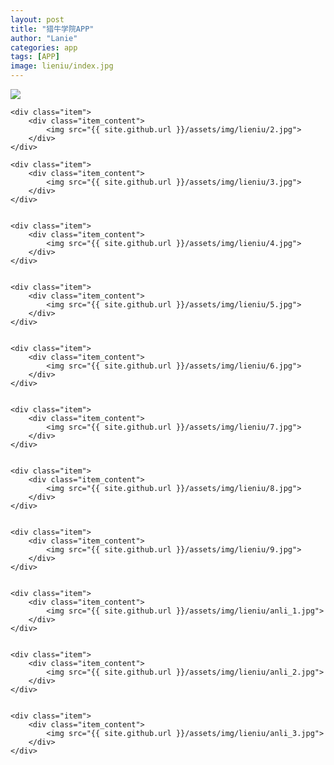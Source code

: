 ```yaml
---
layout: post
title: "猎牛学院APP"
author: "Lanie"
categories: app
tags: [APP]
image: lieniu/index.jpg
---
```


<div class="masonry">
	<div class="item">
		<div class="item_content">
			<img src="{{ site.github.url }}/assets/img/lieniu/1.jpg">
		</div>
	</div>


	<div class="item">
		<div class="item_content">
			<img src="{{ site.github.url }}/assets/img/lieniu/2.jpg">
		</div>
	</div>

	<div class="item">
		<div class="item_content">
			<img src="{{ site.github.url }}/assets/img/lieniu/3.jpg">
		</div>
	</div>


	<div class="item">
		<div class="item_content">
			<img src="{{ site.github.url }}/assets/img/lieniu/4.jpg">
		</div>
	</div>


	<div class="item">
		<div class="item_content">
			<img src="{{ site.github.url }}/assets/img/lieniu/5.jpg">
		</div>
	</div>


	<div class="item">
		<div class="item_content">
			<img src="{{ site.github.url }}/assets/img/lieniu/6.jpg">
		</div>
	</div>


	<div class="item">
		<div class="item_content">
			<img src="{{ site.github.url }}/assets/img/lieniu/7.jpg">
		</div>
	</div>


	<div class="item">
		<div class="item_content">
			<img src="{{ site.github.url }}/assets/img/lieniu/8.jpg">
		</div>
	</div>


	<div class="item">
		<div class="item_content">
			<img src="{{ site.github.url }}/assets/img/lieniu/9.jpg">
		</div>
	</div>


	<div class="item">
		<div class="item_content">
			<img src="{{ site.github.url }}/assets/img/lieniu/anli_1.jpg">
		</div>
	</div>


	<div class="item">
		<div class="item_content">
			<img src="{{ site.github.url }}/assets/img/lieniu/anli_2.jpg">
		</div>
	</div>


	<div class="item">
		<div class="item_content">
			<img src="{{ site.github.url }}/assets/img/lieniu/anli_3.jpg">
		</div>
	</div>
</div>